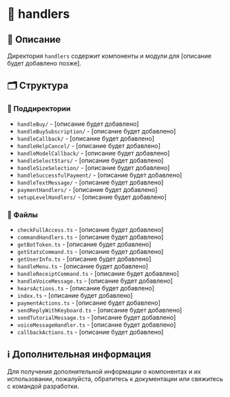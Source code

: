 # 📁 handlers

## 📝 Описание
Директория `handlers` содержит компоненты и модули для [описание будет добавлено позже].

## 🗂️ Структура

### 📂 Поддиректории

- `handleBuy/` - [описание будет добавлено]
- `handleBuySubscription/` - [описание будет добавлено]
- `handleCallback/` - [описание будет добавлено]
- `handleHelpCancel/` - [описание будет добавлено]
- `handleModelCallback/` - [описание будет добавлено]
- `handleSelectStars/` - [описание будет добавлено]
- `handleSizeSelection/` - [описание будет добавлено]
- `handleSuccessfulPayment/` - [описание будет добавлено]
- `handleTextMessage/` - [описание будет добавлено]
- `paymentHandlers/` - [описание будет добавлено]
- `setupLevelHandlers/` - [описание будет добавлено]

### 📄 Файлы

- `checkFullAccess.ts` - [описание будет добавлено]
- `commandHandlers.ts` - [описание будет добавлено]
- `getBotToken.ts` - [описание будет добавлено]
- `getStatsCommand.ts` - [описание будет добавлено]
- `getUserInfo.ts` - [описание будет добавлено]
- `handleMenu.ts` - [описание будет добавлено]
- `handleReceiptCommand.ts` - [описание будет добавлено]
- `handleVoiceMessage.ts` - [описание будет добавлено]
- `hearsActions.ts` - [описание будет добавлено]
- `index.ts` - [описание будет добавлено]
- `paymentActions.ts` - [описание будет добавлено]
- `sendReplyWithKeyboard.ts` - [описание будет добавлено]
- `sendTutorialMessage.ts` - [описание будет добавлено]
- `voiceMessageHandler.ts` - [описание будет добавлено]
- `сallbackActions.ts` - [описание будет добавлено]

## ℹ️ Дополнительная информация

Для получения дополнительной информации о компонентах и их использовании, пожалуйста, обратитесь к документации или свяжитесь с командой разработки.
